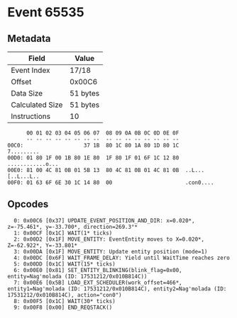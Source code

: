 # Event 65535

## Metadata

| Field           | Value    |
|-----------------|----------|
| Event Index     | 17/18    |
| Offset          | 0x00C6   |
| Data Size       | 51 bytes |
| Calculated Size | 51 bytes |
| Instructions    | 10       |

```
      00 01 02 03 04 05 06 07  08 09 0A 0B 0C 0D 0E 0F
      -- -- -- -- -- -- -- --  -- -- -- -- -- -- -- --
00C0:                   37 1B  80 1C 80 1A 80 1D 80 1C        7.........
00D0: 01 80 1F 00 1B 80 1E 80  1F 80 1F 01 6F 1C 12 80  ............o...
00E0: 81 00 4C 81 0B 01 5B 13  80 4C 81 0B 01 4C 81 0B  ..L...[..L...L..
00F0: 01 63 6F 6E 30 1C 14 80  00                       .con0....       
```

## Opcodes

```
  0: 0x00C6 [0x37] UPDATE_EVENT_POSITION_AND_DIR: x=0.020*, z=-75.461*, y=-33.700*, direction=269.3°*
  1: 0x00CF [0x1C] WAIT(1* ticks)
  2: 0x00D2 [0x1F] MOVE_ENTITY: EventEntity moves to X=0.020*, Z=-62.922*, Y=-33.801*
  3: 0x00DA [0x1F] MOVE_ENTITY: Update entity position (mode=1)
  4: 0x00DC [0x6F] WAIT_FRAME_DELAY: Yield until WaitTime reaches zero
  5: 0x00DD [0x1C] WAIT(15* ticks)
  6: 0x00E0 [0x81] SET_ENTITY_BLINKING(blink_flag=0x00, entity=Nag'molada (ID: 17531212/0x010B814C))
  7: 0x00E6 [0x5B] LOAD_EXT_SCHEDULER(work_offset=466*, entity1=Nag'molada (ID: 17531212/0x010B814C), entity2=Nag'molada (ID: 17531212/0x010B814C), action="con0")
  8: 0x00F5 [0x1C] WAIT(30* ticks)
  9: 0x00F8 [0x00] END_REQSTACK()
```
